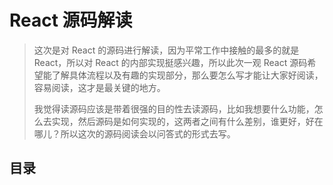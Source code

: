 # React 源码解读

> 这次是对 React 的源码进行解读，因为平常工作中接触的最多的就是 React，所以对 React 的内部实现挺感兴趣，所以此次一观 React 源码希望能了解具体流程以及有趣的实现部分，那么要怎么写才能让大家好阅读，容易阅读，这才是最关键的地方。
>
> 我觉得读源码应该是带着很强的目的性去读源码，比如我想要什么功能，怎么去实现，然后源码是如何实现的，这两者之间有什么差别，谁更好，好在哪儿？所以这次的源码阅读会以问答式的形式去写。

## 目录
